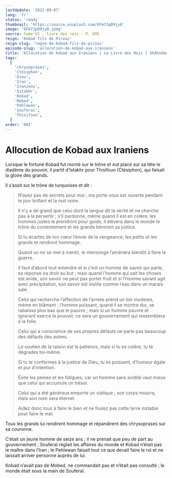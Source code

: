 ```yaml
---
lastUpdate: '2021-09-07'
lang: 'fr'
status: 'ready'
thumbnail: 'https://source.unsplash.com/EFm7JpD9jy8'
image: 'EFm7JpD9jy8.jpeg'
source: tome VI - livre des rois - P. 095
reign: 'Kobad fils de Pirouz'
reign-slug: 'regne-de-kobad-fils-de-pirouz'
episode-slug: 'allocution-de-kobad-aux-iraniens'
title: 'Allocution de Kobad aux Iraniens | Le Livre des Rois | Shâhnâmeh'
tags:
  [
    'chrysoprases',
    'Ctésiphon',
    'Dieu',
    'Iran',
    'Iraniens',
    'Istakhr',
    'Kobad',
    'Mobed',
    'Pehlewan',
    'Souferaï',
    'Thisifoun',
  ]
order: '001'
---
```


<!-- LTeX: language=fr -->

# Allocution de Kobad aux Iraniens

Lorsque le fortuné Kobad fut monté sur le trône et eut placé sur sa tête le diadème du pouvoir, il partit d’Istakhr pour Thisifoun (Ctésiphon), qui faisait la gloire des grands.

Il s’assit sur le trône de turquoises et dit :

> N’ayez pas de secrets pour moi ; ma porte vous est ouverte pendant le jour brillant et la nuit noire.
>
> Il n’y a de grand que celui dont la langue dit la vérité et ne cherche pas à la pervertir ; s’il pardonne, même quand il est en colère, les hommes justes le prendront pour guide, il élèvera dans le monde le trône du contentement et les grands béniront sa justice.
>
> Si tu écartes de ton cœur l’envie de la vengeance, les petits et les grands te rendront hommage.
>
> Quand un roi se met à mentir, le mensonge l’amènera bientôt à faire la guerre.
>
> Il faut d’abord tout entendre et si c’est un homme de savoir qui parle, sa réponse ira droit au but ; mais quand l’homme qui sait les choses est avide, son savoir ne peut pas porter fruit et si l’homme savant agit avec précipitation, son savoir est inutile comme l’eau dans un marais salé.
>
> Celui qui recherche l’affection de l’armée prend un ton modeste, même en blâmant ; l’homme puissant, quand il se montre dur, se rabaisse plus bas que le pauvre ; mais si un homme pauvre et ignorant exerce le pouvoir, ce sera un gouvernement qui ressemblera à la folie.
>
> Celui qui a conscience de ses propres défauts ne parle pas beaucoup des défauts des autres.
>
> Le soutien de la raison est la patience, mais si tu es colère, tu te dégrades toi-même.
>
> Si tu te conformes à la justice de Dieu, tu es puissant, d’humeur égale et pur d’intention.
>
> Évite les peines et les fatigues, car un homme sans avidité vaut mieux que celui qui accumule un trésor.
>
> Celui qui a été généreux emporte un viatique ; son corps mourra, mais son nom sera éternel.
>
> Aidez donc tous à faire le bien et ne foulez pas cette terre instable pour faire le mal.

Tous les grands lui rendirent hommage et répandirent des chrysoprases sur sa couronne.

C’était un jeune homme de seize ans ; il ne prenait que peu de part au gouvernement ; Souferaï réglait les affaires du monde et Kobad n’était pas le maître dans l’Iran ; le Pehlewan faisait tout ce que devait faire le roi et ne laissait arriver personne auprès de lui.

Kobad n’avait pas de Mobed, ne commandait pas et n’était pas consulté ; le monde était sous la main de Souferaï.

